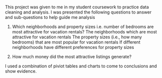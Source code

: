 This project was given to me in my student coursework to practice data cleaning and analysis. 
I was presented the following questions to answer and sub-questions to help guide me analysis

1. Which neighborhoods and property sizes i.e. number of bedrooms are most attractive for vacation rentals?
        The neighborhoods which are most attractive for vacation rentals
        The property sizes (i.e., how many bedrooms) that are most popular for vacation rentals
        If different neighborhoods have different preferences for property sizes
   
2. How much money did the most attractive listings generate?

I used a combination of piviot tables and charts to come to conclusions and show evidence. 
